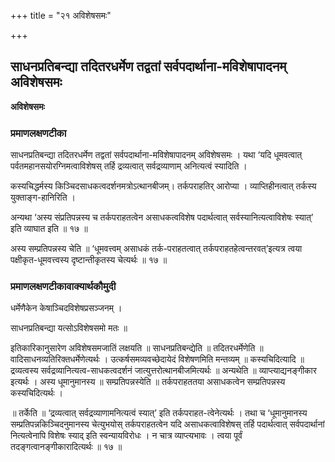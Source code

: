 +++
title = "२१ अविशेषसमः"

+++


## साधनप्रतिबन्द्या तदितरधर्मेण तद्वतां सर्वपदार्थाना-मविशेषापादनम् अविशेषसमः

**अविशेषसमः** 

### **प्रमाणलक्षणटीका**

साधनप्रतिबन्द्या तदितरधर्मेण तद्वतां सर्वपदार्थाना-मविशेषापादनम् अविशेषसमः । यथा ‘यदि धूमवत्वात् पर्वतमहानसयोरग्निमत्वाविशेषस् तर्हि द्रव्यत्वात् सर्वद्रव्याणाम् अनित्यत्वं स्यादिति ।

कस्यचिद्धर्मस्य किञ्चिदसाधकत्वदर्शनमत्रोऽत्थानबीजम्। तर्कपराहतिर् आरोप्या । व्याप्तिहीनत्वात् तर्कस्य युक्ताङ्ग-हानिरिति ।

अन्यथा ‘अस्य संप्रतिपन्नस्य च तर्कपराहतत्वेन असाधकत्वविशेष पदार्थत्वात् सर्वस्यानित्यत्वाविशेषः स्यात्’ इति व्याघात इति ॥ १७ ॥

अस्य सम्प्रतिपन्नस्य चेति ॥ ‘धूमवत्त्वम् असाधकं तर्क-पराहतत्वात् तर्कपराहतहेत्वन्तरवत्’इत्यत्र त्वया पक्षीकृत-धूमवत्त्वस्य दृष्टान्तीकृतस्य चेत्यर्थः ॥ १७ ॥

### **प्रमाणलक्षणटीकावाक्यार्थकौमुदी**

धर्मेणैकेन केषाञ्चिदविशेषप्रसञ्जनम् ।

साधनप्रतिबन्द्या यत्सोऽविशेषसमो मतः ॥

इतिकारिकानुसारेण अविशेषसमजातिं लक्षयति ॥ साधनप्रतिबन्द्येति ॥ तदितरधर्मेणेति ॥ वादिसाधनव्यतिरिक्तधर्मेणेत्यर्थः ।
उत्कर्षसमव्यवच्छेदायेदं विशेषणमिति मन्तव्यम् ॥ कस्यचिदित्यादि ॥ द्रव्यत्वस्य सर्वद्रव्यानित्यत्व-साधकत्वदर्शनं जात्युत्तरोत्थानबीजमित्यर्थः ॥ अन्यथेति ॥ व्याप्त्याद्यनङ्गीकार इत्यर्थः । अस्य धूमानुमानस्य ॥ सम्प्रतिपन्नस्येति ॥ तर्कपराहततया असाधकत्वेन सम्प्रतिपन्नस्य कस्यचिदित्यर्थः ।

॥ तर्केति ॥ ‘द्रव्यत्वात् सर्वद्रव्याणामनित्यत्वं स्यात्’ इति तर्कपराहत-त्वेनेत्यर्थः । तथा च ‘धूमानुमानस्य सम्प्रतिपन्नकिञ्चिदनुमानस्य चेत्युभयोस् तर्कपराहतत्वेन यदि असाधकत्वाविशेषस् तर्हि पदार्थत्वात् सर्वपदार्थानां नित्यत्वेनापि विशेषः स्याद् इति स्वन्यायविरोधः । न चात्र व्याप्त्यभावः । त्वया पूर्वं तदङ्गत्वानङ्गीकारादित्यर्थः ॥ १७ ॥


